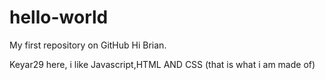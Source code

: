 # hello-world
My first repository on GitHub
Hi Brian.

Keyar29 here, i like Javascript,HTML AND CSS (that is what i am made of) 
